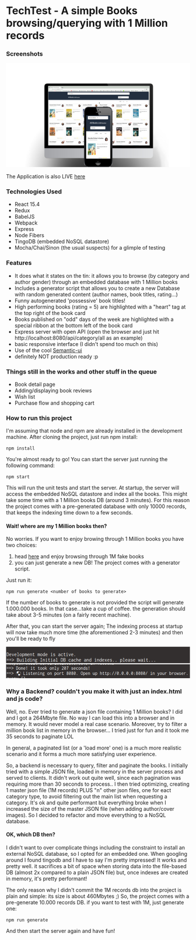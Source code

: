 TechTest - A simple Books browsing/querying with 1 Million records
==========================================================================

### Screenshots ###

![ScreenShot](/README/books.jpg?raw=true)

The Application is also LIVE [here](http://books.davidemolin.com)

### Technologies Used ###

- React 15.4
- Redux
- BabelJS
- Webpack
- Express
- Node Fibers
- TingoDB (embedded NoSQL datastore)
- Mocha/Chai/Sinon (the usual suspects) for a glimple of testing

### Features ###

- It does what it states on the tin: it allows you to browse (by category and author gender) through an embedded database with 1 Million books
- Includes a generator script that allows you to create a new Database with random generated content (author names, book titles, rating...)
- Funny autogenerated 'possessive' book titles!
- High performing books (rating = 5) are highlighted with a "heart" tag at the top right of the book card
- Books published on "odd" days of the week are highlighted with a special ribbon at the bottom left of the book card
- Express server with open API (open the browser and just hit http://localhost:8080/api/category/all as an example)
- basic responsive interface (I didn't spend too much on this)
- Use of the cool [Semantic-ui](http://semantic-ui.com/)
- definitely NOT production ready :p

### Things still in the works and other stuff in the queue ###

- Book detail page
- Adding/displaying book reviews
- Wish list
- Purchase flow and shopping cart

### How to run this project ###

I'm assuming that node and npm are already installed in the development machine.
After cloning the project, just run npm install:

```
npm install
```

You're almost ready to go!
You can start the server just running the following command:

```
npm start
```

This will run the unit tests and start the server.
At startup, the server will access the embedded NoSQL datastore and index all the books. This might take some time with a 1 Million books DB (around 3 minutes).
For this reason the project comes with a pre-generated database with only 10000 records, that keeps the indexing time down to a few seconds.


#### Wait! where are my 1 Million books then? ####

No worries. If you want to enjoy browing through 1 Million books you have two choices:

1. head [here](http://books.davidemolin.com) and enjoy browsing through 1M fake books
2. you can just generate a new DB! The project comes with a generator script.

Just run it:

```
npm run generate <number of books to generate>
```

If the number of books to generate is not provided the script will generate 1.000.000 books.
In that case...take a cup of coffee. the generation should take about 3-5 minutes (on a fairly recent machine).

After that, you can start the server again; The indexing process at startup will now take much more time (the aforementioned 2-3 minutes) and then you'll be ready to fly

![ScreenShot](/README/generating.png?raw=true)
![ScreenShot](/README/generated.png?raw=true)


### Why a Backend? couldn't you make it with just an index.html and js code? ###

Well, no.
Ever tried to generate a json file containing 1 Million books? I did and I got a 264Mbyte file. No way I can load this into a browser and in memory.
It would never model a real case scenario.
Moreover, try to filter a million book list in memory in the browser... I tried just for fun and it took me 35 seconds to paginate LOL

In general, a paginated list (or a 'load more' one) is a much more realistic scenario and it forms a much more satisfying user experience.

So, a backend is necessary to query, filter and paginate the books.
I initially tried with a simple JSON file, loaded in memory in the server process and served to clients. It didn't work out quite well, since each pagination was requiring more than 30 seconds to process..
I then tried optimizing, creating 1 master json file (1M records) PLUS "n" other json files, one for eact category type, to avoid filtering out the main list when requesting a category.
It's ok and quite performant but everything broke when I increased the size of the master JSON file (when adding author/cover images). So I decided to refactor and move everything to a NoSQL database.

#### OK, which DB then? ####

I didn't want to over complicate things including the constraint to install an external NoSQL database, so I opted for an embedded one. When googling around I found tingodb and I have to say I'm pretty impressed!
It works and pretty well. it sacrifices a bit of space when storing data into the file-based DB (almost 2x compared to a plain JSON file) but, once indexes are created in memory, it's pretty performant!

The only reason why I didn't commit the 1M records db into the project is plain and simple: its size is about 460Mbytes ;)
So, the project comes with a pre-generate 10.000 records DB. if you want to test with 1M, just generate one:

```
npm run generate
```

And then start the server again and have fun!
